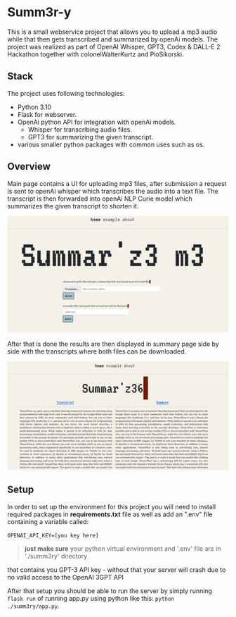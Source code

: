 # Summ3r-y

This is a small webservice project that allows you to upload a mp3 audio while that then gets transcribed and summarized by openAi models.
The project was realized as part of OpenAI Whisper, GPT3, Codex & DALL-E 2 Hackathon together with colonelWalterKurtz and PioSikorski.

## Stack

The project uses following technologies:

- Python 3.10
- Flask for webserver.
- OpenAi python API for integration with openAi models.
  - Whisper for transcribing audio files.
  - GPT3 for summarizing the given transcript.
- various smaller python packages with common uses such as os.

## Overview

Main page contains a UI for uploading mp3 files, after submission a request is sent to openAi whisper which transcribes the audio into a text file. The transcript is then forwarded into openAi NLP Curie model which summarizes the given transcript to shorten it.

![homepage view](preview/home_page.PNG)

After that is done the results are then displayed in summary page side by side with the transcripts where both files can be downloaded.

![summary view](preview/summary.PNG)

## Setup

In order to set up the environment for this project you will need to install required packages in **requirements.txt** file as well as add an ".env" file containing a variable called:

```
OPENAI_API_KEY=[you key here]
```

> **just make sure** your python virtual environment and '.env' file are in './summ3ry' directory

that contains you GPT-3 API key - without that your server will crash due to no valid access to the OpenAI 3GPT API

After that setup you should be able to run the server by simply running
```flask run```
of running app.py using python like this:
```python ./summ3ry/app.py```.
